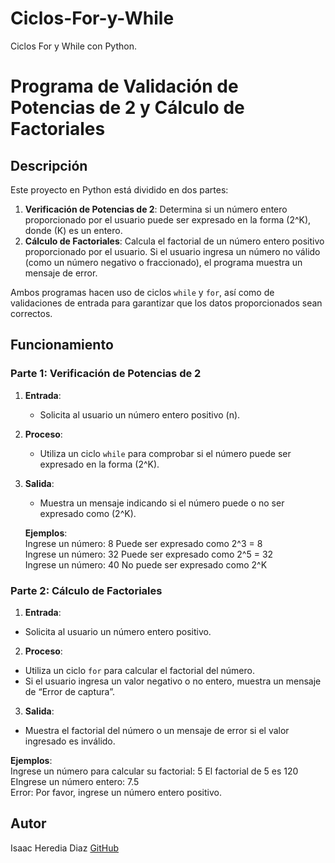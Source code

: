 # Ciclos-For-y-While
Ciclos For y While con Python.

# Programa de Validación de Potencias de 2 y Cálculo de Factoriales

## Descripción
Este proyecto en Python está dividido en dos partes:
1. **Verificación de Potencias de 2**: Determina si un número entero proporcionado por el usuario puede ser expresado en la forma \(2^K\), donde \(K\) es un entero.
2. **Cálculo de Factoriales**: Calcula el factorial de un número entero positivo proporcionado por el usuario. Si el usuario ingresa un número no válido (como un número negativo o fraccionado), el programa muestra un mensaje de error.

Ambos programas hacen uso de ciclos `while` y `for`, así como de validaciones de entrada para garantizar que los datos proporcionados sean correctos.

## Funcionamiento
### Parte 1: Verificación de Potencias de 2
1. **Entrada**:
   - Solicita al usuario un número entero positivo \(n\).
2. **Proceso**:
   - Utiliza un ciclo `while` para comprobar si el número puede ser expresado en la forma \(2^K\).
3. **Salida**:
   - Muestra un mensaje indicando si el número puede o no ser expresado como \(2^K\).
   
   **Ejemplos**:                                                                                                                                                                    
Ingrese un número: 8 Puede ser expresado como 2^3 = 8                                                                                                                                   
Ingrese un número: 32 Puede ser expresado como 2^5 = 32                                                                                                                                 
Ingrese un número: 40 No puede ser expresado como 2^K                                                                                                                               


### Parte 2: Cálculo de Factoriales
1. **Entrada**:
- Solicita al usuario un número entero positivo.
2. **Proceso**:
- Utiliza un ciclo `for` para calcular el factorial del número.
- Si el usuario ingresa un valor negativo o no entero, muestra un mensaje de “Error de captura”.
3. **Salida**:
- Muestra el factorial del número o un mensaje de error si el valor ingresado es inválido.

**Ejemplos**:                                                                                                                                                                     
Ingrese un número para calcular su factorial: 5 El factorial de 5 es 120                                                                                                            
EIngrese un número entero: 7.5                                                                                                                                                   
Error: Por favor, ingrese un número entero positivo.                                                                                                                                

## Autor
Isaac Heredia Diaz
[GitHub](https://github.com/IsaacHD86)
